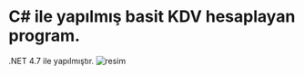 # C# ile yapılmış basit KDV hesaplayan program.
.NET 4.7 ile yapılmıştır.
![resim](https://user-images.githubusercontent.com/70298812/172052650-751b57ad-a63b-488b-9785-ac460e03d2f3.png)
